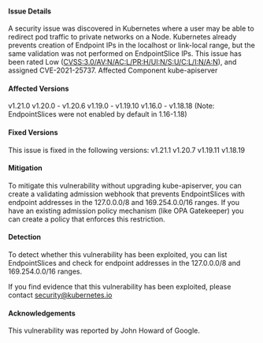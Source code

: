 #### Issue Details
A security issue was discovered in Kubernetes where a user may be able to redirect pod traffic to private networks on a Node. Kubernetes already prevents creation of Endpoint IPs in the localhost or link-local range, but the same validation was not performed on EndpointSlice IPs. 
This issue has been rated Low ([CVSS:3.0/AV:N/AC:L/PR:H/UI:N/S:U/C:L/I:N/A:N](https://www.first.org/cvss/calculator/3.0#CVSS:3.0/AV:N/AC:L/PR:H/UI:N/S:U/C:L/I:N/A:N)), and assigned CVE-2021-25737.
Affected Component
kube-apiserver

#### Affected Versions
v1.21.0
v1.20.0 - v1.20.6
v1.19.0 - v1.19.10
v1.16.0 - v1.18.18 (Note: EndpointSlices were not enabled by default in 1.16-1.18)
#### Fixed Versions
This issue is fixed in the following versions:
v1.21.1
v1.20.7
v1.19.11
v1.18.19
#### Mitigation
To mitigate this vulnerability without upgrading kube-apiserver, you can create a validating admission webhook that prevents EndpointSlices with endpoint addresses in the 127.0.0.0/8 and 169.254.0.0/16 ranges. If you have an existing admission policy mechanism (like OPA Gatekeeper) you can create a policy that enforces this restriction.
#### Detection
To detect whether this vulnerability has been exploited, you can list EndpointSlices and check for endpoint addresses in the 127.0.0.0/8 and 169.254.0.0/16 ranges.
 
If you find evidence that this vulnerability has been exploited, please contact security@kubernetes.io
#### Acknowledgements
This vulnerability was reported by John Howard of Google.

